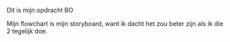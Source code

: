 Dit is mijn opdracht BO

Mijn flowchart is mijn storyboard, want ik dacht het zou beter zijn als ik die 2 tegelijk doe.